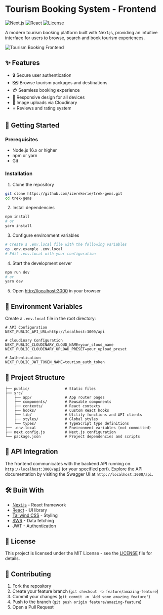 # Tourism Booking System - Frontend

[![Next.js](https://img.shields.io/badge/Next.js-13.x-black?style=flat&logo=next.js)](https://nextjs.org/)
[![React](https://img.shields.io/badge/React-18.x-blue?style=flat&logo=react)](https://reactjs.org/)
[![License](https://img.shields.io/badge/License-MIT-green.svg)](LICENSE)

A modern tourism booking platform built with Next.js, providing an intuitive interface for users to browse, search and book tourism experiences.

![Tourism Booking Frontend](https://via.placeholder.com/800x400?text=Tourism+Booking+Frontend)

## ✨ Features

- 🔒 Secure user authentication
- 🗺️ Browse tourism packages and destinations
- 💳 Seamless booking experience
- 📱 Responsive design for all devices
- 📸 Image uploads via Cloudinary
- ⭐ Reviews and rating system

## 🚀 Getting Started

### Prerequisites

- Node.js 16.x or higher
- npm or yarn
- Git

### Installation

1. Clone the repository

```bash
git clone https://github.com/izerekerie/trek-gems.git
cd trek-gems
```

2. Install dependencies

```bash
npm install
# or
yarn install
```

3. Configure environment variables

```bash
# Create a .env.local file with the following variables
cp .env.example .env.local
# Edit .env.local with your configuration
```

4. Start the development server

```bash
npm run dev
# or
yarn dev
```

5. Open [http://localhost:3000](http://localhost:3000) in your browser

## 🔧 Environment Variables

Create a `.env.local` file in the root directory:

```
# API Configuration
NEXT_PUBLIC_API_URL=http://localhost:3000/api

# Cloudinary Configuration
NEXT_PUBLIC_CLOUDINARY_CLOUD_NAME=your_cloud_name
NEXT_PUBLIC_CLOUDINARY_UPLOAD_PRESET=your_upload_preset

# Authentication
NEXT_PUBLIC_JWT_TOKEN_NAME=tourism_auth_token
```

## 📁 Project Structure

```
├── public/                # Static files
├── src/
│   ├── app/               # App router pages
│   ├── components/        # Reusable components
│   ├── contexts/          # React contexts
│   ├── hooks/             # Custom React hooks
│   ├── lib/               # Utility functions and API clients
│   ├── styles/            # Global styles
│   └── types/             # TypeScript type definitions
├── .env.local             # Environment variables (not committed)
├── next.config.js         # Next.js configuration
└── package.json           # Project dependencies and scripts
```

## 🔄 API Integration

The frontend communicates with the backend API running on `http://localhost:3000/api` (or your specified port). Explore the API documentation by visiting the Swagger UI at `http://localhost:3000/api`.

## 🛠️ Built With

- [Next.js](https://nextjs.org/) - React framework
- [React](https://reactjs.org/) - UI library
- [Tailwind CSS](https://tailwindcss.com/) - Styling
- [SWR](https://swr.vercel.app/) - Data fetching
- [JWT](https://jwt.io/) - Authentication

## 📝 License

This project is licensed under the MIT License - see the [LICENSE](LICENSE) file for details.

## 🤝 Contributing

1. Fork the repository
2. Create your feature branch (`git checkout -b feature/amazing-feature`)
3. Commit your changes (`git commit -m 'Add some amazing feature'`)
4. Push to the branch (`git push origin feature/amazing-feature`)
5. Open a Pull Request


